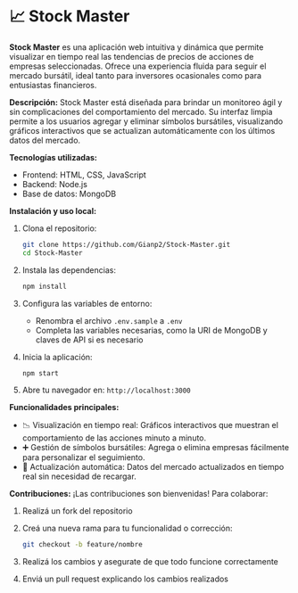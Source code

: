 # 📈 Stock Master

**Stock Master** es una aplicación web intuitiva y dinámica que permite visualizar en tiempo real las tendencias de precios de acciones de empresas seleccionadas. Ofrece una experiencia fluida para seguir el mercado bursátil, ideal tanto para inversores ocasionales como para entusiastas financieros.

**Descripción:** Stock Master está diseñada para brindar un monitoreo ágil y sin complicaciones del comportamiento del mercado. Su interfaz limpia permite a los usuarios agregar y eliminar símbolos bursátiles, visualizando gráficos interactivos que se actualizan automáticamente con los últimos datos del mercado.

**Tecnologías utilizadas:**  
- Frontend: HTML, CSS, JavaScript  
- Backend: Node.js  
- Base de datos: MongoDB

**Instalación y uso local:**  
1. Clona el repositorio:

   ```bash
   git clone https://github.com/Gianp2/Stock-Master.git
   cd Stock-Master

2. Instala las dependencias:

   ```bash
   npm install

3. Configura las variables de entorno:

   * Renombra el archivo `.env.sample` a `.env`
   * Completa las variables necesarias, como la URI de MongoDB y claves de API si es necesario

4. Inicia la aplicación:

   ```bash
   npm start

5. Abre tu navegador en:
   `http://localhost:3000`

**Funcionalidades principales:**

* 📉 Visualización en tiempo real: Gráficos interactivos que muestran el comportamiento de las acciones minuto a minuto.
* ➕ Gestión de símbolos bursátiles: Agrega o elimina empresas fácilmente para personalizar el seguimiento.
* 🔄 Actualización automática: Datos del mercado actualizados en tiempo real sin necesidad de recargar.

**Contribuciones:**
¡Las contribuciones son bienvenidas! Para colaborar:

1. Realizá un fork del repositorio

2. Creá una nueva rama para tu funcionalidad o corrección:

   ```bash
   git checkout -b feature/nombre

3. Realizá los cambios y asegurate de que todo funcione correctamente

4. Enviá un pull request explicando los cambios realizados
